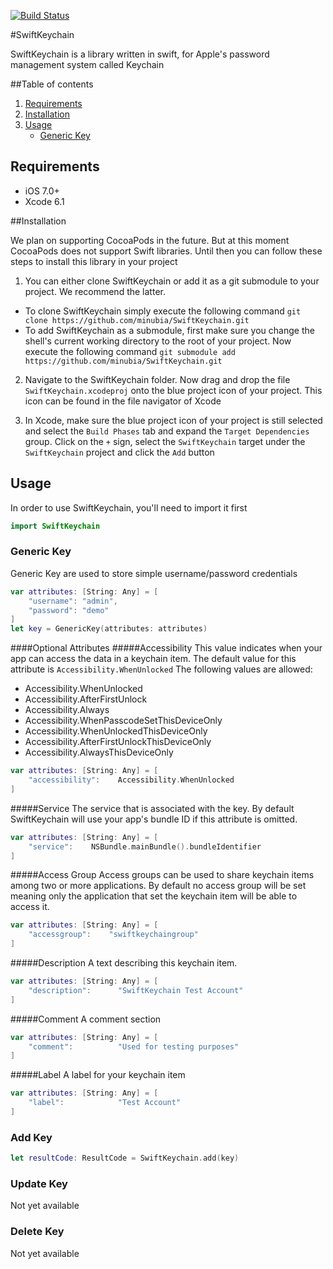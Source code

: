 [![Build Status](https://travis-ci.org/minubia/SwiftKeychain.svg?branch=master)](https://travis-ci.org/minubia/SwiftKeychain/)

#SwiftKeychain

SwiftKeychain is a library written in swift, for Apple's password management system called Keychain

##Table of contents
1. [Requirements](#requirements)
1. [Installation](#installation)
1. [Usage](#usage)
	- [Generic Key](#generic-key)
	
## Requirements

- iOS 7.0+
- Xcode 6.1

##Installation

We plan on supporting CocoaPods in the future. But at this moment CocoaPods does not support Swift libraries. Until then you can follow these steps to install this library in your project

1. You can either clone SwiftKeychain or add it as a git submodule to your project. We recommend the latter.
  * To clone SwiftKeychain simply execute the following command
	`git clone https://github.com/minubia/SwiftKeychain.git`
  * To add SwiftKeychain as a submodule, first make sure you change the shell's current working directory to the root of your project. Now execute the following command
	`git submodule add https://github.com/minubia/SwiftKeychain.git`

2. Navigate to the SwiftKeychain folder. Now drag and drop the file `SwiftKeychain.xcodeproj` onto the blue project icon of your project. This icon can be found in the file navigator of Xcode

3. In Xcode, make sure the blue project icon of your project is still selected and select the `Build Phases` tab and expand the `Target Dependencies` group. Click on the `+` sign, select the `SwiftKeychain` target under the `SwiftKeychain` project and click the `Add` button

## Usage
In order to use SwiftKeychain, you'll need to import it first
```swift
import SwiftKeychain
```

### Generic Key
Generic Key are used to store simple username/password credentials 
```swift
var attributes: [String: Any] = [
    "username": "admin",
    "password": "demo"
]
let key = GenericKey(attributes: attributes)
```

####Optional Attributes
#####Accessibility
 This value indicates when your app can access the data in a keychain item. The default value for this attribute is `Accessibility.WhenUnlocked`
The following values are allowed:

 - Accessibility.WhenUnlocked
 - Accessibility.AfterFirstUnlock
 - Accessibility.Always
 - Accessibility.WhenPasscodeSetThisDeviceOnly
 - Accessibility.WhenUnlockedThisDeviceOnly
 - Accessibility.AfterFirstUnlockThisDeviceOnly
 - Accessibility.AlwaysThisDeviceOnly

```swift
var attributes: [String: Any] = [
    "accessibility":    Accessibility.WhenUnlocked
]
```
#####Service
The service that is associated with the key. By default SwiftKeychain will use your app's bundle ID if this attribute is omitted.
```swift
var attributes: [String: Any] = [
    "service":    NSBundle.mainBundle().bundleIdentifier
]
```
#####Access Group 
Access groups can be used to share keychain items among two or more applications. By default no access group will be set meaning only the application that set the keychain item will be able to access it.
```swift
var attributes: [String: Any] = [
    "accessgroup":    "swiftkeychaingroup"
]
```
#####Description
A text describing this keychain item.
```swift
var attributes: [String: Any] = [
    "description":      "SwiftKeychain Test Account"
]
```
#####Comment
A comment section
```swift
var attributes: [String: Any] = [
    "comment":          "Used for testing purposes"
]
```
#####Label
A label for your keychain item
```swift
var attributes: [String: Any] = [
    "label":            "Test Account"
]
```

### Add Key
```swift
let resultCode: ResultCode = SwiftKeychain.add(key)
```
### Update Key
Not yet available

### Delete Key
Not yet available
